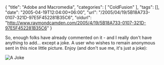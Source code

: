 {
	"title": "Adobe and Macromedia",
	"categories": [
		"ColdFusion"
	],
	"tags": [],
	"date": "2005-04-19T12:04:00+06:00",
	"url": "/2005/04/19/5B18A733-0107-321D-97E5F452281B35C6",
	"oldurl": "http://www.raymondcamden.com/2005/4/19/5B18A733-0107-321D-97E5F452281B35C6"
}

So, enough folks have already commented on it - and I really don't have anything to add... except a joke. A user who wishes to remain anonymous sent in this nice little picture. Enjoy (and don't sue me, it's just a joke):

<img src="images/adobecfmx.jpg" alt="A Joke" title="A Joke">